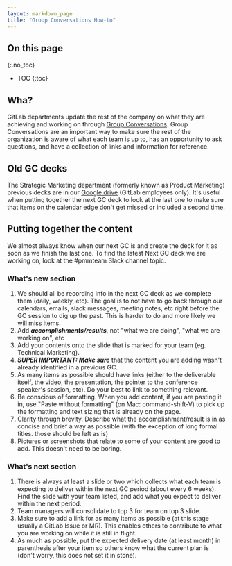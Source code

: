 ```yaml
---
layout: markdown_page
title: "Group Conversations How-to"
---
```


## On this page
{:.no_toc}

- TOC
{:toc}

## Wha?
GitLab departments update the rest of the company on what they are achieving and working on through [Group Conversations](/handbook/people-group/group-conversations/). Group Conversations are an important way to make sure the rest of the organization is aware of what each team is up to, has an opportunity to ask questions, and have a collection of links and information for reference.

## Old GC decks
The Strategic Marketing department (formerly known as Product Marketing) previous decks are in our [Google drive](https://drive.google.com/drive/u/0/folders/1fCEAj1HCegJOJE_haBqxcy2NYm0DS1FO) (GitLab employees only). It's useful when putting together the next GC deck to look at the last one to make sure that items on the calendar edge don't get missed or included a second time.

## Putting together the content
We almost always know when our next GC is and create the deck for it as soon as we finish the last one. To find the latest Next GC deck we are working on, look at the #pmmteam Slack channel topic.

### What's new section
1. We should all be recording info in the next GC deck as we complete them (daily, weekly, etc). The goal is to not have to go back through our calendars, emails, slack messages, meeting notes, etc right before the GC session to dig up the past. This is harder to do and more likely we will miss items.
1. Add ***accomplishments/results***, not "what we are doing", "what we are working on", etc
1. Add your contents onto the slide that is marked for your team (eg. Technical Marketing).
1. ***SUPER IMPORTANT: Make sure*** that the content you are adding wasn't already identified in a previous GC.
1. As many items as possible should have links (either to the deliverable itself, the video, the presentation, the pointer to the conference speaker's session, etc). Do your best to link to something relevant.
1. Be conscious of formatting. When you add content, if you are pasting it in, use "Paste without formatting" (on Mac: command-shift-V) to pick up the formatting and text sizing that is already on the page.
1. Clarity through brevity. Describe what the accomplishment/result is in as concise and brief a way as possible (with the exception of long formal titles. those should be left as is)
1. Pictures or screenshots that relate to some of your content are good to add. This doesn't need to be boring.

### What's next section
1. There is always at least a slide or two which collects what each team is expecting to deliver within the next GC period (about every 6 weeks). Find the slide with your team listed, and add what you expect to deliver within the next period.
1. Team managers will consolidate to top 3 for team on top 3 slide.
1. Make sure to add a link for as many items as possible (at this stage usually a GitLab Issue or MR). This enables others to contribute to what you are working on while it is still in flight.
1. As much as possible, put the expected delivery date (at least month) in parenthesis after your item so others know what the current plan is (don't worry, this does not set it in stone).
